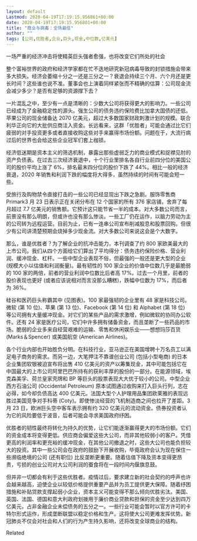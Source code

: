 ```yaml
---
layout: default
Lastmod: 2020-04-19T17:19:15.956861+00:00
date: 2020-04-19T17:19:15.956801+00:00
title: "商业与病毒：全场最佳"
author: ""
tags: [公司,优胜者,企业,巨头,现金,中位数,亿美元]
---
```


一场严重的经济冲击将使精英巨头强者愈强，也将改变它们所处的社会​​​

整个富裕世界的政府和经济学家都在忙不迭地研究新冠病毒导致的封锁措施会带来多大损失。经济会萎缩十分之一还是三分之一？衰退会持续三个月、六个月还是更长时间？这些谁也说不准。董事会也上演着同样紧张而不精确的估算：公司现金流会减少多少？是否有足够的资源撑下去？

一片混乱之中，至少有一点是清晰的：少数大公司将获得更大的影响力。一些公司已经成为了金融稳定性的源头。强生公司的债务违约保险费比加拿大国债的还低。苹果公司的现金储备达 2070 亿美元，超过大多数国家财政刺激计划的规模。联合利华正向它的大批供应商注入资金。长远看来，这群「优胜者」可能会通过比它们疲弱的对手投资更多或者直接收购这些对手来赢得市场份额。问题在于，大流行病过后的世界也会给这些企业冠军们套上枷锁。

经济低迷期是资本主义的筛选机制，暴露出那些虚弱乏力的商业模式和捉襟见肘的资产负债表。在过去三次经济衰退中，十个行业里排名各自行业前四分位的美国公司的股价平均上涨了 6%，排名最末四分位的股价下跌了 44%。相比一般的经济衰退，2020 年销售和利润下跌的幅度将大得多，虽然持续的时间有可能会短一些。

受旅行及购物禁令直接打击的一些公司已经显现出下跌之急剧。服饰零售商 Primark3 月 23 日表示正在关闭分布在 12 个国家的所有 376 家店铺，舍弃了每月超过 7.7 亿美元的销售额。它预计这只能节省一半的成本。对大多数公司而言，前景没有那么明朗，但或许也没有那么惨淡。一些工厂仍在运作，以脑力劳动为主的公司转为远程运营。目前为止，已有一连串公司宣布削减股息和股票回购。但很少有公司讲清楚预期会烧掉多少现金流。对大多数公司来说这会是个大数字。

那么，谁是优胜者？为了解企业的抗冲击能力，本刊调查了约 800 家欧美最大的上市公司。我们从四个方面给它们算出了平均得分：债务违约保险价格、营业利润、缓冲现金、杠杆。一些中型企业表现不俗，但最强的一般还是更大型的企业 (规模大小以估值和利润衡量)。最有韧性的 100 家企业的价值中位数几乎是最脆弱的 100 家的两倍，前者的营业利润中位数比后者高 17%。过去一个月里，前者的股价表现也更好 (或者应该说相对而言没那么糟糕)，跌幅中位数为 17%，而后者为 36%。

硅谷和医药巨头称霸其中 (见图表)。100 家最强韧的企业里有 48 家是科技公司。微软 (第 10 位)、苹果 (第 13 位)、Facebook (第 14 位) 和 Alphabet (第 18 位) 等公司拥有大量缓冲现金。对它们的某些产品的需求激增，例如微软的协同办公软件。还有 24 家是医疗公司，它们中许多拥有储备资金，而且垄断了一些药品的市场。脆弱的企业多来自经营艰难的运输、零售和休闲娱乐业——想想玛莎百货 (Marks＆Spencer) 或美国航空 (American Airlines)。

各个行业内部也开始胜负分明。在科技行业，亚马逊正在美国增聘十万名员工以满足电子商务的需求。而另一边，大笔押注不靠谱创业公司 (包括小型电商) 的日本企业集团软银被迫宣布将出售 410 亿美元的资产以筹集现金，其中可能包括它在中国最大的上市公司阿里巴巴所持有的获利丰厚的股份的一部分。在能源领域，埃克森美孚、荷兰皇家壳牌和 BP 等巨头的股票表现大大优于较小的公司。中型企业西方石油公司 (Occidental Petroleum) 原本试图通过收购来打入巨头行列，志在必得，如今却负债高达 400 亿美元。法国大型个人护理用品集团欧莱雅的表现远胜过美国竞争对手科蒂 (Coty)。即使惨淡经营的飞机制造商之间也拉开了差距。3 月 23 日，欧洲巨头空中客车表示拥有约 320 亿美元的流动资金。债券投资者认为它的风险要低于波音，后者可能会寻求美国政府纾困。

优胜者的韧性最终将转化为持久的优势，让它们能逐渐赢得更大的市场份额。它们的资金成本将变得更低。供应商会偏爱这些大公司，而非其他较弱小的客户。凭借更高的利润率和更充裕的缓冲现金，在其他公司撤退之时，这些大公司也能负担较大的投资。其中一些公司会在政府的鼓励下开展收购，毕竟政府会认为现在保住一些濒临绝境的公司 (还有职位) 比反垄断更重要。随着估值下降及资本变得更昂贵，亏损的创业公司对大公司利润的蚕食将在一段时间内偃旗息鼓。

但并非一切都会有利于这些优胜者。疫情过后，要求建立新的社会契约的呼声也许会越来越高，迫使企业以较低价格提供重要产品并为员工提供更大保障。随着纾困措施和补贴贷款支撑起弱小企业，资本主义可能变得不那么倾向优胜劣汰。美国、英国、法国、德国和意大利政府划拨用于廉价商业贷款和担保的资金至少达到四万亿美元，占非金融企业未偿债务的五分之一。一些行业可能会暂时以官方许可的卡特尔形式运作，形成垄断联盟以稳定价格和生产。这将使大公司更难发挥优势。新冠肺炎不仅会对社会和人们的行为产生持久影响，还将改变全球商业的结构。

Related

